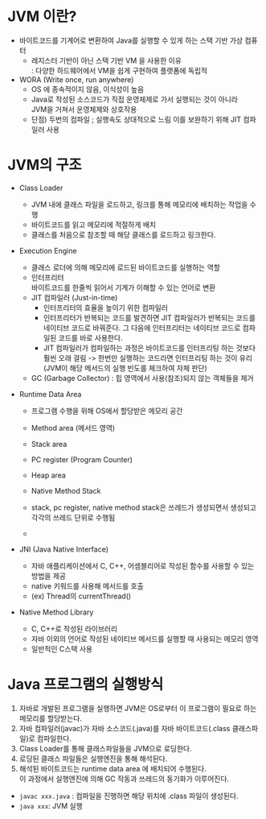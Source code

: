 # JVM 이란? 
- 바이트코드를 기계어로 변환하여 Java를 실행할 수 있게 하는 스택 기반 가상 컴퓨터 
    - 레지스터 기반이 아닌 스택 기반 VM 을 사용한 이유  
      : 다양한 하드웨어에서 VM을 쉽게 구현하여 플랫폼에 독립적
- WORA (Write once, run anywhere)
    - OS 에 종속적이지 않음, 이식성이 높음
    - Java로 작성된 소스코드가 직접 운영체제로 가서 실행되는 것이 아니라  
        JVM을 거쳐서 운영체제와 상호작용
    - 단점) 두번의 컴파일 ; 실행속도 상대적으로 느림
        이를 보완하기 위해 JIT 컴파일러 사용


# JVM의 구조 
- Class Loader  
    - JVM 내에 클래스 파일을 로드하고, 링크를 통해 메모리에 배치하는 작업을 수행  
    - 바이트코드를 읽고 메모리에 적절하게 배치  
    - 클래스를 처음으로 참조할 때 해당 클래스를 로드하고 링크한다.

- Execution Engine
  - 클래스 로더에 의해 메모리에 로드된 바이트코드를 실행하는 역할
  - 인터프리터  
    바이트코드를 한줄씩 읽어서 기계가 이해할 수 있는 언어로 변환  
  - JIT 컴파일러 (Just-in-time)
    - 인터프리터의 효율을 높이기 위한 컴파일러
    - 인터프리터가 반복되는 코드를 발견하면 JIT 컴파일러가 반복되는 코드를 네이티브 코드로 바꿔준다. 
      그 다음에 인터프리터는 네이티브 코드로 컴파일된 코드를 바로 사용한다. 
    - JIT 컴파일러가 컴파일하는 과정은 바이트코드를 인터프리팅 하는 것보다 훨씬 오래 걸림
        -> 한번만 실행하는 코드라면 인터프리팅 하는 것이 유리 (JVM이 해당 메서드의 실행 빈도를 체크하여 자체 판단)
  - GC (Garbage Collector) : 힙 영역에서 사용(참조)되지 않는 객체들을 제거

- Runtime Data Area
    - 프로그램 수행을 위해 OS에서 할당받은 메모리 공간
    - Method area (메서드 영역)
    - Stack area
    - PC register (Program Counter)
    - Heap area
    - Native Method Stack
  
    - stack, pc register, native method stack은 쓰레드가 생성되면서 생성되고 각각의 쓰레드 단위로 수행됨
    - 

- JNI (Java Native Interface)
    - 자바 애플리케이션에서 C, C++, 어셈블리어로 작성된 함수를 사용할 수 있는 방법을 제공
    - native 키워드를 사용해 메서드를 호출
    - (ex) Thread의 currentThread()

- Native Method Library
    - C, C++로 작성된 라이브러리
    - 자바 이외의 언어로 작성된 네이티브 메서드를 실행할 때 사용되는 메모리 영역
    - 일반적인 C스택 사용 


# Java 프로그램의 실행방식
1. 자바로 개발된 프로그램을 실행하면 JVM은 OS로부터 이 프로그램이 필요로 하는 메모리를 할당받는다.
2. 자바 컴파일러(javac)가 자바 소스코드(.java)를 자바 바이트코드(.class 클래스파일)로 컴파일한다.
3. Class Loader를 통해 클래스파일들을 JVM으로 로딩한다. 
4. 로딩된 클래스 파일들은 실행엔진을 통해 해석된다. 
5. 해석된 바이트코드는 runtime data area 에 배치되어 수행된다.  
   이 과정에서 실행엔진에 의해 GC 작동과 쓰레드의 동기화가 이루어진다.

- `javac xxx.java` : 컴파일을 진행하면 해당 위치에 .class 파일이 생성된다.
- `java xxx`: JVM 실행 